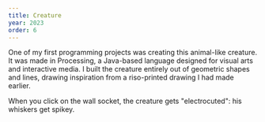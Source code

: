 ```yaml
---
title: Creature
year: 2023
order: 6
---
```

One of my first programming projects was creating this animal-like creature. It was made in Processing, a Java-based language designed for visual arts and interactive media. I built the creature entirely out of geometric shapes and lines, drawing inspiration from a riso-printed drawing I had made earlier.
<single-image src="_creains.jpg" height="3000" width="500" caption="Reference drawing">

When you click on the wall socket, the creature gets "electrocuted": his whiskers get spikey.
